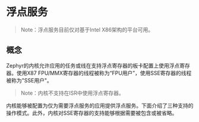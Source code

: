 # 浮点服务

> Note：浮点服务目前仅对基于Intel X86架构的平台可用。

## 概念

Zephyr的内核允许应用的任务或线在支持浮点寄存器的板卡配置上使用浮点寄存器。使用X87 FPU/MMX寄存器的线程被称为“FPU用户”，使用SSE寄存器的线程被称为"SSE用户"。

> Note：内核不支持在ISR中使用浮点寄存器。

内核能够被配置为仅为需要浮点服务的应用提供浮点服务。下面介绍了三种支持的操作模式。此外，内核对SSE寄存器的支持能够根据需要被包含或被省略。



